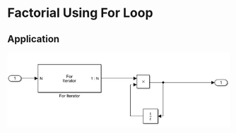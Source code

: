 # Factorial Using For Loop

## Application
<img src="Imgs/1.png" alt="drawing" style="width:700px;"/>

